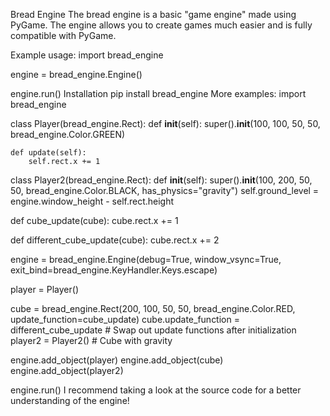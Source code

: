 Bread Engine
The bread engine is a basic "game engine" made using PyGame. The engine allows you to create games much easier and is fully compatible with PyGame.

Example usage:
import bread_engine

engine = bread_engine.Engine()

engine.run()
Installation
pip install bread_engine
More examples:
import bread_engine

class Player(bread_engine.Rect):
    def __init__(self):
        super().__init__(100, 100, 50, 50, bread_engine.Color.GREEN)

    def update(self):
        self.rect.x += 1

class Player2(bread_engine.Rect):
    def __init__(self):
        super().__init__(100, 200, 50, 50, bread_engine.Color.BLACK, has_physics="gravity")
        self.ground_level = engine.window_height - self.rect.height

def cube_update(cube):
    cube.rect.x += 1

def different_cube_update(cube):
    cube.rect.x += 2

engine = bread_engine.Engine(debug=True, window_vsync=True, exit_bind=bread_engine.KeyHandler.Keys.escape)

player = Player()

cube = bread_engine.Rect(200, 100, 50, 50, bread_engine.Color.RED, update_function=cube_update)
cube.update_function = different_cube_update # Swap out update functions after initialization
player2 = Player2() # Cube with gravity

engine.add_object(player)
engine.add_object(cube)
engine.add_object(player2)

engine.run()
I recommend taking a look at the source code for a better understanding of the engine!
